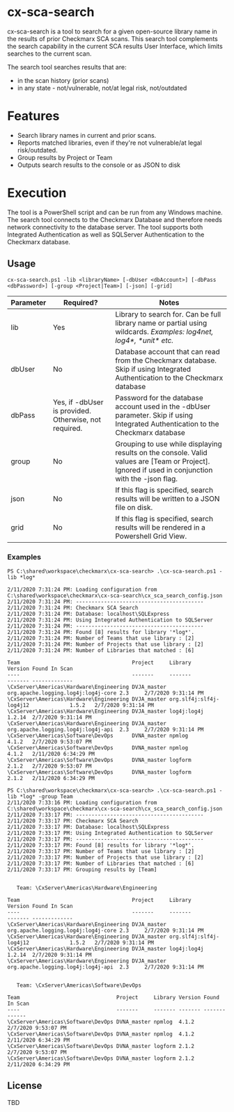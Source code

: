 # cx-sca-search

cx-sca-search is a tool to search for a given open-source library name in the results of prior Checkmarx SCA scans. This search tool complements the search capability in the current SCA results User Interface, which limits searches to the current scan.

The search tool searches results that are:
  - in the scan history (prior scans)
  - in any state - not/vulnerable, not/at legal risk, not/outdated
 
# Features

  - Search library names in current and prior scans.
  - Reports matched libraries, even if they're not vulnerable/at legal risk/outdated.
  - Group results by Project or Team
  - Outputs search results to the console or as JSON to disk

# Execution

The tool is a PowerShell script and can be run from any Windows machine.
The search tool connects to the Checkmarx Database and therefore needs network connectivity to the database server. The tool supports both Integrated Authentication as well as SQLServer Authentication to the Checkmarx database.

## Usage
```
cx-sca-search.ps1 -lib <libraryName> [-dbUser <dbAccount>] [-dbPass <dbPassword>] [-group <Project|Team>] [-json] [-grid] 
```

| Parameter | Required? | Notes |
| ------ | ------ | ------ |
| lib | Yes | Library to search for. Can be full library name or partial using wildcards. *Examples: log4net, log4\*, \*unit\* etc.* |
| dbUser | No | Database account that can read from the Checkmarx database. Skip if using Integrated Authentication to the Checkmarx database |
| dbPass | Yes, if -dbUser is provided. Otherwise, not required. | Password for the database account used in the -dbUser parameter. Skip if using Integrated Authentication to the Checkmarx database |
| group | No | Grouping to use while displaying results on the console. Valid values are [Team or Project]. Ignored if used in conjunction with the -json flag. |
| json | No | If this flag is specified, search results will be written to a JSON file on disk. |
| grid | No | If this flag is specified, search results will be rendered in a Powershell Grid View. |

### Examples

```
PS C:\shared\workspace\checkmarx\cx-sca-search> .\cx-sca-search.ps1 -lib *log*

2/11/2020 7:31:24 PM: Loading configuration from C:\shared\workspace\checkmarx\cx-sca-search\cx_sca_search_config.json
2/11/2020 7:31:24 PM: -----------------------------------------
2/11/2020 7:31:24 PM: Checkmarx SCA Search
2/11/2020 7:31:24 PM: Database: localhost\SQLExpress
2/11/2020 7:31:24 PM: Using Integrated Authentication to SQLServer
2/11/2020 7:31:24 PM: -----------------------------------------
2/11/2020 7:31:24 PM: Found [8] results for library '*log*'.
2/11/2020 7:31:24 PM: Number of Teams that use library : [2]
2/11/2020 7:31:24 PM: Number of Projects that use library : [2]
2/11/2020 7:31:24 PM: Number of Libraries that matched : [6]

Team                                    Project     Library                             Version Found In Scan
----                                    -------     -------                             ------- -------------
\CxServer\Americas\Hardware\Engineering DVJA_master org.apache.logging.log4j:log4j-core 2.3     2/7/2020 9:31:14 PM
\CxServer\Americas\Hardware\Engineering DVJA_master org.slf4j:slf4j-log4j12             1.5.2   2/7/2020 9:31:14 PM
\CxServer\Americas\Hardware\Engineering DVJA_master log4j:log4j                         1.2.14  2/7/2020 9:31:14 PM
\CxServer\Americas\Hardware\Engineering DVJA_master org.apache.logging.log4j:log4j-api  2.3     2/7/2020 9:31:14 PM
\CxServer\Americas\Software\DevOps      DVNA_master npmlog                              4.1.2   2/7/2020 9:53:07 PM
\CxServer\Americas\Software\DevOps      DVNA_master npmlog                              4.1.2   2/11/2020 6:34:29 PM
\CxServer\Americas\Software\DevOps      DVNA_master logform                             2.1.2   2/7/2020 9:53:07 PM
\CxServer\Americas\Software\DevOps      DVNA_master logform                             2.1.2   2/11/2020 6:34:29 PM
```

```
PS C:\shared\workspace\checkmarx\cx-sca-search> .\cx-sca-search.ps1 -lib *log* -group Team
2/11/2020 7:33:16 PM: Loading configuration from C:\shared\workspace\checkmarx\cx-sca-search\cx_sca_search_config.json
2/11/2020 7:33:17 PM: -----------------------------------------
2/11/2020 7:33:17 PM: Checkmarx SCA Search
2/11/2020 7:33:17 PM: Database: localhost\SQLExpress
2/11/2020 7:33:17 PM: Using Integrated Authentication to SQLServer
2/11/2020 7:33:17 PM: -----------------------------------------
2/11/2020 7:33:17 PM: Found [8] results for library '*log*'.
2/11/2020 7:33:17 PM: Number of Teams that use library : [2]
2/11/2020 7:33:17 PM: Number of Projects that use library : [2]
2/11/2020 7:33:17 PM: Number of Libraries that matched : [6]
2/11/2020 7:33:17 PM: Grouping results by [Team]


   Team: \CxServer\Americas\Hardware\Engineering

Team                                    Project     Library                             Version Found In Scan
----                                    -------     -------                             ------- -------------
\CxServer\Americas\Hardware\Engineering DVJA_master org.apache.logging.log4j:log4j-core 2.3     2/7/2020 9:31:14 PM
\CxServer\Americas\Hardware\Engineering DVJA_master org.slf4j:slf4j-log4j12             1.5.2   2/7/2020 9:31:14 PM
\CxServer\Americas\Hardware\Engineering DVJA_master log4j:log4j                         1.2.14  2/7/2020 9:31:14 PM
\CxServer\Americas\Hardware\Engineering DVJA_master org.apache.logging.log4j:log4j-api  2.3     2/7/2020 9:31:14 PM


   Team: \CxServer\Americas\Software\DevOps

Team                               Project     Library Version Found In Scan
----                               -------     ------- ------- -------------
\CxServer\Americas\Software\DevOps DVNA_master npmlog  4.1.2   2/7/2020 9:53:07 PM
\CxServer\Americas\Software\DevOps DVNA_master npmlog  4.1.2   2/11/2020 6:34:29 PM
\CxServer\Americas\Software\DevOps DVNA_master logform 2.1.2   2/7/2020 9:53:07 PM
\CxServer\Americas\Software\DevOps DVNA_master logform 2.1.2   2/11/2020 6:34:29 PM
```

License
----

TBD
